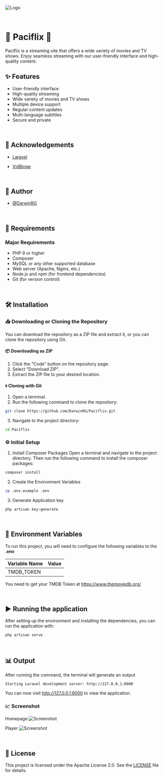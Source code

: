 ![Logo](public/logo.png)

&nbsp;

# 🌊 Paciflix 🍿

Paciflix is a streaming site that offers a wide variety of movies and TV shows. Enjoy seamless streaming with our user-friendly interface and high-quality content.

## ✨ Features

- User-friendly interface
- High-quality streaming
- Wide variety of movies and TV shows
- Multiple device support
- Regular content updates
- Multi-language subtitles
- Secure and private

&nbsp;

## 🙏 Acknowledgements

- [Laravel](https://laravel.com/)
- [VidBinge](https://www.superembed.stream/)

  &nbsp;

## 🧑 Author

- [@DarwinRG](https://github.com/DarwinRG)

&nbsp;

## 📒 Requirements

### Major Requirements

- PHP 8 or higher
- Composer
- MySQL or any other supported database
- Web server (Apache, Nginx, etc.)
- Node.js and npm (for frontend dependencies)
- Git (for version control)

&nbsp;

## 🛠️ Installation

### 📥 Downloading or Cloning the Repository

You can download the repository as a ZIP file and extract it, or you can clone the repository using Git.

#### 📦 Downloading as ZIP

1. Click the "Code" button on the repository page.
2. Select "Download ZIP".
3. Extract the ZIP file to your desired location.

#### 🌀 Cloning with Git

1. Open a terminal.
2. Run the following command to clone the repository:

```sh
git clone https://github.com/DarwinRG/Paciflix.git
```

3. Navigate to the project directory:

```sh
cd Paciflix
```

### ⚙️ Initial Setup

1. Install Composer Packages
   Open a terminal and navigate to the project directory. Then run the following command to install the composer packages:

```sh
composer install
```
2. Create the Environment Variables

```sh
cp .env.example .env
```


3. Generate Application key

```sh
php artisan key:generate
```

&nbsp;

## 🔧 Environment Variables

To run this project, you will need to configure the following variables to the **.env**

| Variable Name            | Value            |
| ------------------------ | ---------------- | 
| TMDB_TOKEN               |                  | 

You need to get your TMDB Token at https://www.themoviedb.org/

&nbsp;

## ▶️ Running the application

After setting up the environment and installing the dependencies, you can run the application with:

```sh
php artisan serve
```

&nbsp;

## 📊 Output

After running the command, the terminal will generate an output

```
Starting Laravel development server: http://127.0.0.1:8000
```

You can now visit http://127.0.0.1:8000 to view the application.

### 📈 Screenshot

Homepage
![Screenshot](public/ss_home.jpeg)


Player
![Screenshot](public/ss_player.jpeg)

&nbsp;

## 📜 License

This project is licensed under the Apache License 2.0. See the [LICENSE](LICENSE) file for details.